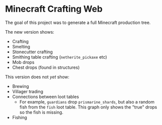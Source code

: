# Minecraft Crafting Web

The goal of this project was to generate a full Minecraft production tree. 

The new version shows:
- Crafting
- Smelting
- Stonecutter crafting
- Smithing table crafting (`netherite_pickaxe` etc)
- Mob drops
- Chest drops (found in structures)

This version does not *yet* show:
- Brewing
- Villager trading
- Connections between loot tables
    - For example, `guardians` drop `prismarine_shards`, but also a random fish from the `fish` loot table. This graph only shows the "true" drops so the fish is missing.
- Fishing   


